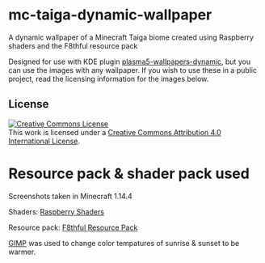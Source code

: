 # mc-taiga-dynamic-wallpaper
A dynamic wallpaper of a Minecraft Taiga biome created using Raspberry shaders and the F8thful resource pack

Designed for use with KDE plugin [plasma5-wallpapers-dynamic](https://github.com/zzag/plasma5-wallpapers-dynamic), but you can use the images with any wallpaper. If you wish to use these in a public project, read the licensing information for the images below.

## License
<a rel="license" href="http://creativecommons.org/licenses/by/4.0/"><img alt="Creative Commons License" style="border-width:0" src="https://i.creativecommons.org/l/by/4.0/88x31.png" /></a><br />This work is licensed under a <a rel="license" href="http://creativecommons.org/licenses/by/4.0/">Creative Commons Attribution 4.0 International License</a>.

# Resource pack & shader pack used
Screenshots taken in Minecraft 1.14.4

Shaders: [Raspberry Shaders](https://rutherin.netlify.com/)

Resource pack: [F8thful Resource Pack](https://www.curseforge.com/minecraft/texture-packs/f8thful)

[GIMP](https://www.gimp.org/) was used to change color tempatures of sunrise & sunset to be warmer.
